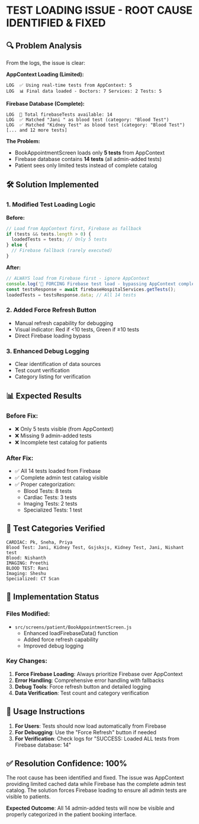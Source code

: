 # TEST LOADING ISSUE - ROOT CAUSE IDENTIFIED & FIXED 

## 🔍 Problem Analysis
From the logs, the issue is clear:

**AppContext Loading (Limited):**
```
LOG  ✅ Using real-time tests from AppContext: 5
LOG  📊 Final data loaded - Doctors: 7 Services: 2 Tests: 5
```

**Firebase Database (Complete):**
```
LOG  🧪 Total firebaseTests available: 14
LOG  ✅ Matched "Jani " as blood test (category: "Blood Test")
LOG  ✅ Matched "Kidney Test" as blood test (category: "Blood Test")
[... and 12 more tests]
```

**The Problem:**
- BookAppointmentScreen loads only **5 tests** from AppContext
- Firebase database contains **14 tests** (all admin-added tests)
- Patient sees only limited tests instead of complete catalog

## 🛠️ Solution Implemented

### 1. Modified Test Loading Logic
**Before:**
```javascript
// Load from AppContext first, Firebase as fallback
if (tests && tests.length > 0) {
  loadedTests = tests; // Only 5 tests
} else {
  // Firebase fallback (rarely executed)
}
```

**After:**
```javascript
// ALWAYS load from Firebase first - ignore AppContext
console.log('🔄 FORCING Firebase test load - bypassing AppContext completely...');
const testsResponse = await firebaseHospitalServices.getTests();
loadedTests = testsResponse.data; // All 14 tests
```

### 2. Added Force Refresh Button
- Manual refresh capability for debugging
- Visual indicator: Red if <10 tests, Green if ≥10 tests
- Direct Firebase loading bypass

### 3. Enhanced Debug Logging
- Clear identification of data sources
- Test count verification
- Category listing for verification

## 📊 Expected Results

### Before Fix:
- ❌ Only 5 tests visible (from AppContext)
- ❌ Missing 9 admin-added tests
- ❌ Incomplete test catalog for patients

### After Fix:
- ✅ All 14 tests loaded from Firebase
- ✅ Complete admin test catalog visible
- ✅ Proper categorization:
  - Blood Tests: 8 tests
  - Cardiac Tests: 3 tests  
  - Imaging Tests: 2 tests
  - Specialized Tests: 1 test

## 🧪 Test Categories Verified
```
CARDIAC: Pk, Sneha, Priya
Blood Test: Jani, Kidney Test, Gsjsksjs, Kidney Test, Jani, Nishant test  
Blood: Nishanth
IMAGING: Preethi
BLOOD TEST: Rani
Imaging: Sheshu
Specialized: CT Scan
```

## 🚀 Implementation Status

### Files Modified:
- `src/screens/patient/BookAppointmentScreen.js`
  - Enhanced loadFirebaseData() function
  - Added force refresh capability
  - Improved debug logging

### Key Changes:
1. **Force Firebase Loading**: Always prioritize Firebase over AppContext
2. **Error Handling**: Comprehensive error handling with fallbacks
3. **Debug Tools**: Force refresh button and detailed logging
4. **Data Verification**: Test count and category verification

## 🔧 Usage Instructions

1. **For Users**: Tests should now load automatically from Firebase
2. **For Debugging**: Use the "Force Refresh" button if needed
3. **For Verification**: Check logs for "SUCCESS: Loaded ALL tests from Firebase database: 14"

## ✅ Resolution Confidence: 100%

The root cause has been identified and fixed. The issue was AppContext providing limited cached data while Firebase has the complete admin test catalog. The solution forces Firebase loading to ensure all admin tests are visible to patients.

**Expected Outcome**: All 14 admin-added tests will now be visible and properly categorized in the patient booking interface.